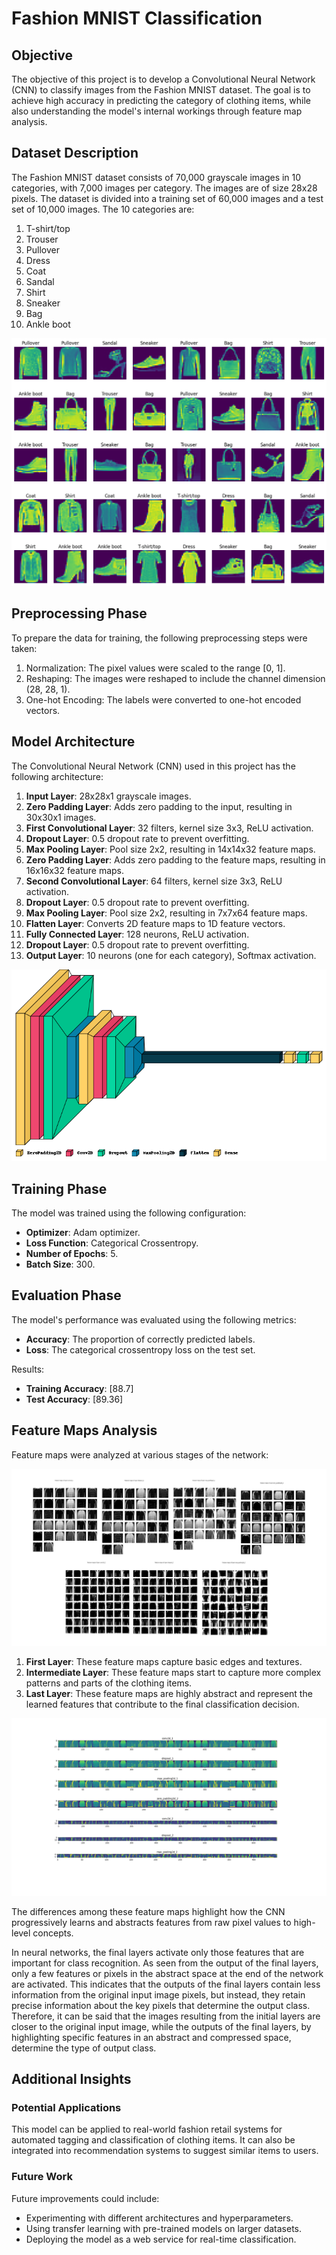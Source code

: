 # Fashion MNIST Classification

## Objective

The objective of this project is to develop a Convolutional Neural Network (CNN) to classify images from the Fashion MNIST dataset. The goal is to achieve high accuracy in predicting the category of clothing items, while also understanding the model's internal workings through feature map analysis.

## Dataset Description

The Fashion MNIST dataset consists of 70,000 grayscale images in 10 categories, with 7,000 images per category. The images are of size 28x28 pixels. The dataset is divided into a training set of 60,000 images and a test set of 10,000 images. The 10 categories are:

1. T-shirt/top
2. Trouser
3. Pullover
4. Dress
5. Coat
6. Sandal
7. Shirt
8. Sneaker
9. Bag
10. Ankle boot

![MNIST Dataset](MNIST.png)

## Preprocessing Phase

To prepare the data for training, the following preprocessing steps were taken:

1. Normalization: The pixel values were scaled to the range [0, 1].
2. Reshaping: The images were reshaped to include the channel dimension (28, 28, 1).
3. One-hot Encoding: The labels were converted to one-hot encoded vectors.


## Model Architecture

The Convolutional Neural Network (CNN) used in this project has the following architecture:

1. **Input Layer**: 28x28x1 grayscale images.
2. **Zero Padding Layer**: Adds zero padding to the input, resulting in 30x30x1 images.
3. **First Convolutional Layer**: 32 filters, kernel size 3x3, ReLU activation.
4. **Dropout Layer**: 0.5 dropout rate to prevent overfitting.
5. **Max Pooling Layer**: Pool size 2x2, resulting in 14x14x32 feature maps.
6. **Zero Padding Layer**: Adds zero padding to the feature maps, resulting in 16x16x32 feature maps.
7. **Second Convolutional Layer**: 64 filters, kernel size 3x3, ReLU activation.
8. **Dropout Layer**: 0.5 dropout rate to prevent overfitting.
9. **Max Pooling Layer**: Pool size 2x2, resulting in 7x7x64 feature maps.
10. **Flatten Layer**: Converts 2D feature maps to 1D feature vectors.
11. **Fully Connected Layer**: 128 neurons, ReLU activation.
12. **Dropout Layer**: 0.5 dropout rate to prevent overfitting.
13. **Output Layer**: 10 neurons (one for each category), Softmax activation.

![Architecture](Architecture.png)


## Training Phase

The model was trained using the following configuration:

- **Optimizer**: Adam optimizer.
- **Loss Function**: Categorical Crossentropy.
- **Number of Epochs**: 5.
- **Batch Size**: 300.


## Evaluation Phase

The model's performance was evaluated using the following metrics:

- **Accuracy**: The proportion of correctly predicted labels.
- **Loss**: The categorical crossentropy loss on the test set.

Results:
- **Training Accuracy**: [88.7]
- **Test Accuracy**: [89.36]

## Feature Maps Analysis

Feature maps were analyzed at various stages of the network:

![Feature_Maps_1](Feature_Maps_1.png)

1. **First Layer**: These feature maps capture basic edges and textures.
2. **Intermediate Layer**: These feature maps start to capture more complex patterns and parts of the clothing items.
3. **Last Layer**: These feature maps are highly abstract and represent the learned features that contribute to the final classification decision.

![Feature_Maps_2](Feature_Maps_2.png)

The differences among these feature maps highlight how the CNN progressively learns and abstracts features from raw pixel values to high-level concepts.

In neural networks, the final layers activate only those features that are important for class recognition. As seen from the output of the final layers, only a few features or pixels in the abstract space at the end of the network are activated. This indicates that the outputs of the final layers contain less information from the original input image pixels, but instead, they retain precise information about the key pixels that determine the output class. Therefore, it can be said that the images resulting from the initial layers are closer to the original input image, while the outputs of the final layers, by highlighting specific features in an abstract and compressed space, determine the type of output class.

## Additional Insights

### Potential Applications

This model can be applied to real-world fashion retail systems for automated tagging and classification of clothing items. It can also be integrated into recommendation systems to suggest similar items to users.

### Future Work

Future improvements could include:

- Experimenting with different architectures and hyperparameters.
- Using transfer learning with pre-trained models on larger datasets.
- Deploying the model as a web service for real-time classification.


